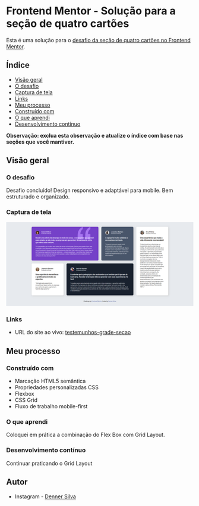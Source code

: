 # Frontend Mentor - Solução para a seção de quatro cartões

Esta é uma solução para o [desafio da seção de quatro cartões no Frontend Mentor](https://www.frontendmentor.io/challenges/four-card-feature-section-weK1eFYK).

## Índice

- [Visão geral](#visão-geral)
- [O desafio](#o-desafio)
- [Captura de tela](#captura-de-tela)
- [Links](#links)
- [Meu processo](#meu-processo)
- [Construído com](#construído-com)
- [O que aprendi](#o-que-aprendi)
- [Desenvolvimento contínuo](#desenvolvimento-contínuo)

**Observação: exclua esta observação e atualize o índice com base nas seções que você mantiver.**

## Visão geral

### O desafio

Desafio concluído! Design responsivo e adaptável para mobile.
Bem estruturado e organizado.

### Captura de tela

<div><img aling="center" src="assets/img/main.png" alt="header"></div>

### Links

- URL do site ao vivo: [testemunhos-grade-secao]()

## Meu processo

### Construído com

- Marcação HTML5 semântica
- Propriedades personalizadas CSS
- Flexbox
- CSS Grid
- Fluxo de trabalho mobile-first

### O que aprendi

Coloquei em prática a combinação do Flex Box com Grid Layout.

### Desenvolvimento contínuo

Continuar praticando o Grid Layout

## Autor

- Instagram - [Denner Silva](https://www.instagram.com/denner_souza.s/)